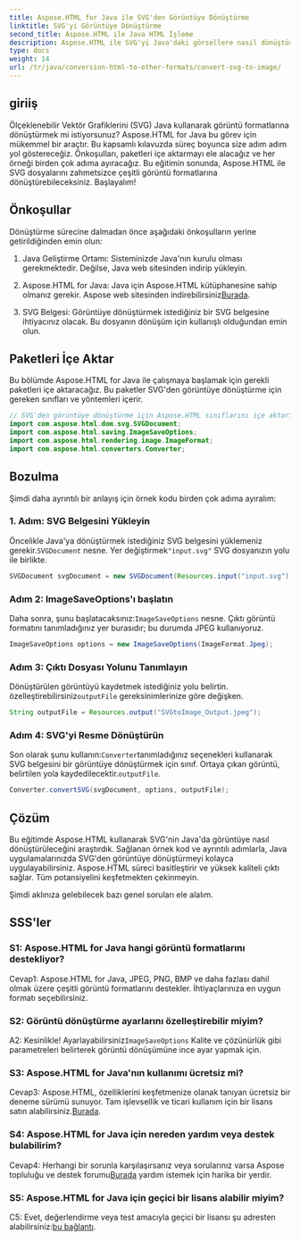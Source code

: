 ```yaml
---
title: Aspose.HTML for Java ile SVG'den Görüntüye Dönüştürme
linktitle: SVG'yi Görüntüye Dönüştürme
second_title: Aspose.HTML ile Java HTML İşleme
description: Aspose.HTML ile SVG'yi Java'daki görsellere nasıl dönüştüreceğinizi öğrenin. Yüksek kaliteli çıktı için kapsamlı kılavuz.
type: docs
weight: 14
url: /tr/java/conversion-html-to-other-formats/convert-svg-to-image/
---
```

## giriiş

Ölçeklenebilir Vektör Grafiklerini (SVG) Java kullanarak görüntü formatlarına dönüştürmek mi istiyorsunuz? Aspose.HTML for Java bu görev için mükemmel bir araçtır. Bu kapsamlı kılavuzda süreç boyunca size adım adım yol göstereceğiz. Önkoşulları, paketleri içe aktarmayı ele alacağız ve her örneği birden çok adıma ayıracağız. Bu eğitimin sonunda, Aspose.HTML ile SVG dosyalarını zahmetsizce çeşitli görüntü formatlarına dönüştürebileceksiniz. Başlayalım!

## Önkoşullar

Dönüştürme sürecine dalmadan önce aşağıdaki önkoşulların yerine getirildiğinden emin olun:

1. Java Geliştirme Ortamı: Sisteminizde Java'nın kurulu olması gerekmektedir. Değilse, Java web sitesinden indirip yükleyin.

2.  Aspose.HTML for Java: Java için Aspose.HTML kütüphanesine sahip olmanız gerekir. Aspose web sitesinden indirebilirsiniz[Burada](https://releases.aspose.com/html/java/).

3. SVG Belgesi: Görüntüye dönüştürmek istediğiniz bir SVG belgesine ihtiyacınız olacak. Bu dosyanın dönüşüm için kullanışlı olduğundan emin olun.

## Paketleri İçe Aktar

Bu bölümde Aspose.HTML for Java ile çalışmaya başlamak için gerekli paketleri içe aktaracağız. Bu paketler SVG'den görüntüye dönüştürme için gereken sınıfları ve yöntemleri içerir.

```java
// SVG'den görüntüye dönüştürme için Aspose.HTML sınıflarını içe aktarın
import com.aspose.html.dom.svg.SVGDocument;
import com.aspose.html.saving.ImageSaveOptions;
import com.aspose.html.rendering.image.ImageFormat;
import com.aspose.html.converters.Converter;
```

## Bozulma 

Şimdi daha ayrıntılı bir anlayış için örnek kodu birden çok adıma ayıralım:

### 1. Adım: SVG Belgesini Yükleyin

 Öncelikle Java'ya dönüştürmek istediğiniz SVG belgesini yüklemeniz gerekir.`SVGDocument` nesne. Yer değiştirmek`"input.svg"` SVG dosyanızın yolu ile birlikte.

```java
SVGDocument svgDocument = new SVGDocument(Resources.input("input.svg"));
```

### Adım 2: ImageSaveOptions'ı başlatın

 Daha sonra, şunu başlatacaksınız:`ImageSaveOptions` nesne. Çıktı görüntü formatını tanımladığınız yer burasıdır; bu durumda JPEG kullanıyoruz.

```java
ImageSaveOptions options = new ImageSaveOptions(ImageFormat.Jpeg);
```

### Adım 3: Çıktı Dosyası Yolunu Tanımlayın

 Dönüştürülen görüntüyü kaydetmek istediğiniz yolu belirtin. özelleştirebilirsiniz`outputFile` gereksinimlerinize göre değişken.

```java
String outputFile = Resources.output("SVGtoImage_Output.jpeg");
```

### Adım 4: SVG'yi Resme Dönüştürün

 Son olarak şunu kullanın:`Converter`tanımladığınız seçenekleri kullanarak SVG belgesini bir görüntüye dönüştürmek için sınıf. Ortaya çıkan görüntü, belirtilen yola kaydedilecektir.`outputFile`.

```java
Converter.convertSVG(svgDocument, options, outputFile);
```

## Çözüm

Bu eğitimde Aspose.HTML kullanarak SVG'nin Java'da görüntüye nasıl dönüştürüleceğini araştırdık. Sağlanan örnek kod ve ayrıntılı adımlarla, Java uygulamalarınızda SVG'den görüntüye dönüştürmeyi kolayca uygulayabilirsiniz. Aspose.HTML süreci basitleştirir ve yüksek kaliteli çıktı sağlar. Tüm potansiyelini keşfetmekten çekinmeyin.

Şimdi aklınıza gelebilecek bazı genel soruları ele alalım.

## SSS'ler

### S1: Aspose.HTML for Java hangi görüntü formatlarını destekliyor?

Cevap1: Aspose.HTML for Java, JPEG, PNG, BMP ve daha fazlası dahil olmak üzere çeşitli görüntü formatlarını destekler. İhtiyaçlarınıza en uygun formatı seçebilirsiniz.

### S2: Görüntü dönüştürme ayarlarını özelleştirebilir miyim?

 A2: Kesinlikle! Ayarlayabilirsiniz`ImageSaveOptions` Kalite ve çözünürlük gibi parametreleri belirterek görüntü dönüşümüne ince ayar yapmak için.

### S3: Aspose.HTML for Java'nın kullanımı ücretsiz mi?

Cevap3: Aspose.HTML, özelliklerini keşfetmenize olanak tanıyan ücretsiz bir deneme sürümü sunuyor. Tam işlevsellik ve ticari kullanım için bir lisans satın alabilirsiniz.[Burada](https://purchase.aspose.com/buy).

### S4: Aspose.HTML for Java için nereden yardım veya destek bulabilirim?

 Cevap4: Herhangi bir sorunla karşılaşırsanız veya sorularınız varsa Aspose topluluğu ve destek forumu[Burada](https://forum.aspose.com/) yardım istemek için harika bir yerdir.

### S5: Aspose.HTML for Java için geçici bir lisans alabilir miyim?

 C5: Evet, değerlendirme veya test amacıyla geçici bir lisansı şu adresten alabilirsiniz:[bu bağlantı](https://purchase.aspose.com/temporary-license/).